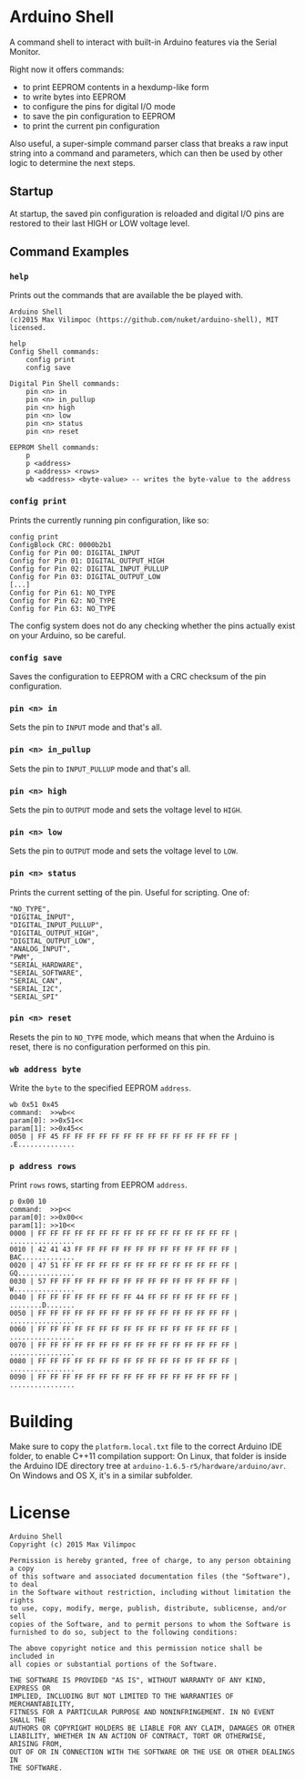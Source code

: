 # Arduino Shell

A command shell to interact with built-in Arduino features via the Serial Monitor.

Right now it offers commands:

* to print EEPROM contents in a hexdump-like form
* to write bytes into EEPROM
* to configure the pins for digital I/O mode
* to save the pin configuration to EEPROM
* to print the current pin configuration

Also useful, a super-simple command parser class that breaks a raw input string into 
a command and parameters, which can then be used by other logic to determine the 
next steps.

## Startup

At startup, the saved pin configuration is reloaded and digital I/O pins are restored
to their last HIGH or LOW voltage level.

## Command Examples

### `help`

Prints out the commands that are available the be played with.

```
Arduino Shell
(c)2015 Max Vilimpoc (https://github.com/nuket/arduino-shell), MIT licensed.

help
Config Shell commands:
    config print
    config save

Digital Pin Shell commands:
    pin <n> in
    pin <n> in_pullup
    pin <n> high
    pin <n> low
    pin <n> status
    pin <n> reset

EEPROM Shell commands:
    p
    p <address>
    p <address> <rows>
    wb <address> <byte-value> -- writes the byte-value to the address
```

### `config print`

Prints the currently running pin configuration, like so:

```
config print
ConfigBlock CRC: 0000b2b1
Config for Pin 00: DIGITAL_INPUT
Config for Pin 01: DIGITAL_OUTPUT_HIGH
Config for Pin 02: DIGITAL_INPUT_PULLUP
Config for Pin 03: DIGITAL_OUTPUT_LOW
[...]
Config for Pin 61: NO_TYPE
Config for Pin 62: NO_TYPE
Config for Pin 63: NO_TYPE
```

The config system does not do any checking whether the pins actually 
exist on your Arduino, so be careful.

### `config save`

Saves the configuration to EEPROM with a CRC checksum of the pin 
configuration.

### `pin <n> in`

Sets the pin to `INPUT` mode and that's all.

### `pin <n> in_pullup`

Sets the pin to `INPUT_PULLUP` mode and that's all.

### `pin <n> high`

Sets the pin to `OUTPUT` mode and sets the voltage level to `HIGH`.

### `pin <n> low`

Sets the pin to `OUTPUT` mode and sets the voltage level to `LOW`.

### `pin <n> status`

Prints the current setting of the pin. Useful for scripting. One of:

```
"NO_TYPE",
"DIGITAL_INPUT",
"DIGITAL_INPUT_PULLUP",
"DIGITAL_OUTPUT_HIGH",
"DIGITAL_OUTPUT_LOW",
"ANALOG_INPUT",
"PWM",
"SERIAL_HARDWARE",
"SERIAL_SOFTWARE",
"SERIAL_CAN",
"SERIAL_I2C",
"SERIAL_SPI"
```

### `pin <n> reset`

Resets the pin to `NO_TYPE` mode, which means that when the Arduino
is reset, there is no configuration performed on this pin.

### `wb address byte`

Write the `byte` to the specified EEPROM `address`.

```
wb 0x51 0x45
command:  >>wb<<
param[0]: >>0x51<<
param[1]: >>0x45<<
0050 | FF 45 FF FF FF FF FF FF FF FF FF FF FF FF FF FF | .E..............      
```

### `p address rows`

Print `rows` rows, starting from EEPROM `address`.

```
p 0x00 10
command:  >>p<<
param[0]: >>0x00<<
param[1]: >>10<<
0000 | FF FF FF FF FF FF FF FF FF FF FF FF FF FF FF FF | ................      
0010 | 42 41 43 FF FF FF FF FF FF FF FF FF FF FF FF FF | BAC.............      
0020 | 47 51 FF FF FF FF FF FF FF FF FF FF FF FF FF FF | GQ..............      
0030 | 57 FF FF FF FF FF FF FF FF FF FF FF FF FF FF FF | W...............      
0040 | FF FF FF FF FF FF FF FF 44 FF FF FF FF FF FF FF | ........D.......      
0050 | FF FF FF FF FF FF FF FF FF FF FF FF FF FF FF FF | ................      
0060 | FF FF FF FF FF FF FF FF FF FF FF FF FF FF FF FF | ................      
0070 | FF FF FF FF FF FF FF FF FF FF FF FF FF FF FF FF | ................      
0080 | FF FF FF FF FF FF FF FF FF FF FF FF FF FF FF FF | ................      
0090 | FF FF FF FF FF FF FF FF FF FF FF FF FF FF FF FF | ................      
```

# Building

Make sure to copy the `platform.local.txt` file to the correct Arduino IDE folder, 
to enable C++11 compilation support:
On Linux, that folder is inside the Arduino IDE directory tree at 
`arduino-1.6.5-r5/hardware/arduino/avr`. On Windows and OS X, it's in a similar subfolder.

# License

```
Arduino Shell
Copyright (c) 2015 Max Vilimpoc

Permission is hereby granted, free of charge, to any person obtaining a copy
of this software and associated documentation files (the "Software"), to deal
in the Software without restriction, including without limitation the rights
to use, copy, modify, merge, publish, distribute, sublicense, and/or sell
copies of the Software, and to permit persons to whom the Software is
furnished to do so, subject to the following conditions:

The above copyright notice and this permission notice shall be included in
all copies or substantial portions of the Software.

THE SOFTWARE IS PROVIDED "AS IS", WITHOUT WARRANTY OF ANY KIND, EXPRESS OR
IMPLIED, INCLUDING BUT NOT LIMITED TO THE WARRANTIES OF MERCHANTABILITY,
FITNESS FOR A PARTICULAR PURPOSE AND NONINFRINGEMENT. IN NO EVENT SHALL THE
AUTHORS OR COPYRIGHT HOLDERS BE LIABLE FOR ANY CLAIM, DAMAGES OR OTHER
LIABILITY, WHETHER IN AN ACTION OF CONTRACT, TORT OR OTHERWISE, ARISING FROM,
OUT OF OR IN CONNECTION WITH THE SOFTWARE OR THE USE OR OTHER DEALINGS IN
THE SOFTWARE.
```
